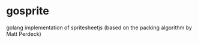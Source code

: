 gosprite
========

golang implementation of spritesheetjs (based on the packing algorithm by Matt Perdeck)
